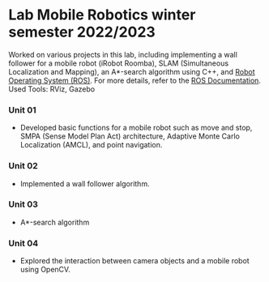 # Lab Mobile Robotics winter semester 2022/2023

Worked on various projects in this lab, including implementing a wall follower for a mobile robot (iRobot Roomba), SLAM (Simultaneous Localization and Mapping), an A*-search algorithm using C++, and [Robot Operating System (ROS)](https://ros.org/). For more details, refer to the [ROS Documentation](https://wiki.ros.org/Documentation).
Used Tools: RViz, Gazebo

### Unit 01
- Developed basic functions for a mobile robot such as move and stop, SMPA (Sense Model Plan Act) architecture, Adaptive Monte Carlo Localization (AMCL), and point navigation.

### Unit 02
- Implemented a wall follower algorithm.

### Unit 03
- A*-search algorithm

### Unit 04
- Explored the interaction between camera objects and a mobile robot using OpenCV.
